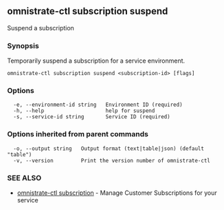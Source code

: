 ## omnistrate-ctl subscription suspend

Suspend a subscription

### Synopsis

Temporarily suspend a subscription for a service environment.

```
omnistrate-ctl subscription suspend <subscription-id> [flags]
```

### Options

```
  -e, --environment-id string   Environment ID (required)
  -h, --help                    help for suspend
  -s, --service-id string       Service ID (required)
```

### Options inherited from parent commands

```
  -o, --output string   Output format (text|table|json) (default "table")
  -v, --version         Print the version number of omnistrate-ctl
```

### SEE ALSO

* [omnistrate-ctl subscription](omnistrate-ctl_subscription.md)	 - Manage Customer Subscriptions for your service

